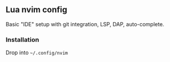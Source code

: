 ## Lua nvim config

Basic "IDE" setup with git integration, LSP, DAP, auto-complete.

### Installation

Drop into `~/.config/nvim`

